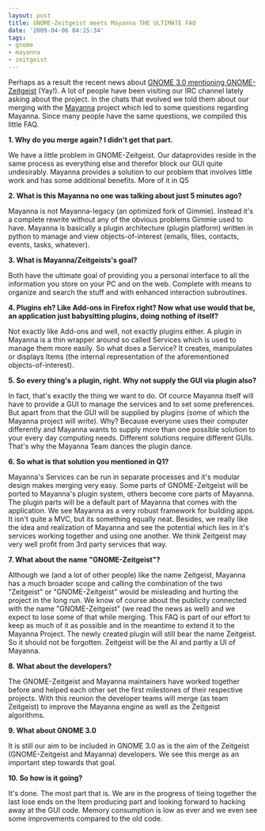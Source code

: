 ```yaml
---
layout: post
title: GNOME-Zeitgeist meets Mayanna THE ULTIMATE FAQ
date: '2009-04-06 04:15:34'
tags:
- gnome
- mayanna
- zeitgeist
---
```


Perhaps as a result the recent news about <a title="GNOME 3.0 plans mentioning GNOME Zeitgeist" href="http://live.gnome.org/ThreePointZero/Plan" target="_blank">GNOME 3.0 mentioning GNOME-Zeitgeist</a> (Yay!). A lot of people have been visiting our IRC channel lately asking about the project. In the chats that evolved we told them about our merging with the <a title="Mayanna" href="https://edge.launchpad.net/mayanna" target="_blank">Mayanna</a> project which led to some questions regarding Mayanna. Since many people have the same questions, we compiled this little FAQ.

<strong>1. Why do you merge again? I didn't get that part.</strong>

We have a little problem in GNOME-Zeitgeist. Our dataprovides reside in the same process as everything else and therefor block our GUI quite undesirably. Mayanna provides a solution to our problem that involves little work and has some additional benefits. More of it in Q5

<strong>2. What is this Mayanna no one was talking about just 5 minutes ago?</strong>

Mayanna is not Mayanna-legacy (an optimized fork of Gimmie). Instead it's a complete rewrite without any of the obvious problems Gimmie used to have. Mayanna is basically a plugin architecture (plugin platform) written in python to manage and view objects-of-interest (emails, files, contacts, events, tasks, whatever).

<strong>3. What is Mayanna/Zeitgeists's goal?</strong>

Both have the ultimate goal of providing you a personal interface to all the information you store on your PC and on the web. Complete with means to organize and search the stuff and with enhanced interaction subroutines.

<strong>4. Plugins eh? Like Add-ons in Firefox right? Now what use would that be, an application just babysitting plugins, doing nothing of itself?</strong>

Not exactly like Add-ons and well, not exactly plugins either. A plugin in Mayanna is a thin wrapper around so called Services which is used to manage them more easily. So what does a Service? It creates, manipulates or displays Items (the internal representation of the aforementioned objects-of-interest).

<strong>5. So every thing's a plugin, right. Why not supply the GUI via plugin also?</strong>

In fact, that's exactly the thing we want to do. Of cource Mayanna itself will have to provide a GUI to manage the services and to set some preferences. But apart from that the GUI will be supplied by plugins (some of which the Mayanna project will write). Why? Because everyone uses their computer differently and Mayanna wants to supply more than one possible solution to your every day computing needs. Different solutions require different GUIs. That's why the Mayanna Team dances the plugin dance.

<strong>6. So what is that solution you mentioned in Q1?</strong>

Mayanna's Services can be run in separate processes and it's modular design makes merging very easy. Some parts of GNOME-Zeitgeist will be ported to Mayanna's plugin system, others become core parts of Mayanna. The plugin parts will be a default part of Mayanna that comes with the application. We see Mayanna as a very robust framework for building apps. It isn't quite a MVC, but its something equally neat. Besides, we really like the idea and realization of Mayanna and see the potential which lies in it's services working together and using one another. We think Zeitgeist may very well profit from 3rd party services that way.

<strong>7. What about the name "GNOME-Zeitgeist"?</strong>

Although we (and a lot of other people) like the name Zeitgeist, Mayanna has a much broader scope and calling the combination of the two "Zeitgeist" or "GNOME-Zeitgeist" would be misleading and hurting the project in the long run. We know of course about the publicity connected with the name "GNOME-Zeitgeist" (we read the news as well) and we expect to lose some of that while merging. This FAQ is part of our effort to keep as much of it as possible and in the meantime to extend it to the Mayanna Project. The newly created plugin will still bear the name Zeitgeist. So it should not be forgotten. Zeitgeist will be the AI and partly a UI of Mayanna.

<strong>8. What about the developers?</strong>

The GNOME-Zeitgeist and Mayanna maintainers have worked together before and helped each other set the first milestones of their respective projects. With this reunion the developer teams will merge (as team Zeitgeist) to improve the Mayanna engine as well as the Zeitgeist algorithms.

<strong>9. What about GNOME 3.0</strong>

It is still our aim to be included in GNOME 3.0 as is the aim of the Zeitgeist (GNOME-Zeitgeist and Mayanna) developers. We see this merge as an important step towards that goal.

<strong>10. So how is it going?</strong>

It's done. The most part that is. We are in the progress of tieing together the last lose ends on the Item producing part and looking forward to hacking away at the GUI code. Memory consumption is low as ever and we even see some improvements compared to the old code.